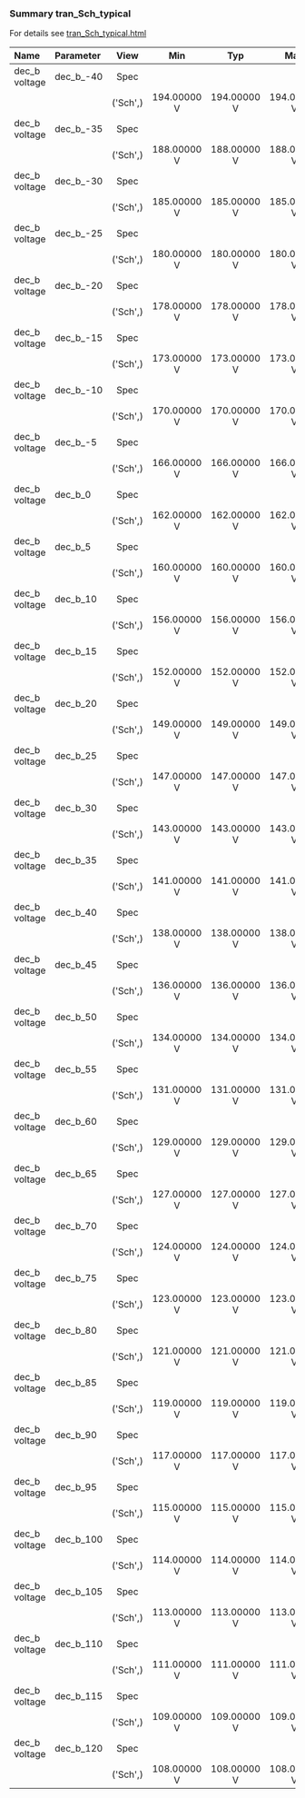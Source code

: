 ### Summary tran_Sch_typical

For details see <a href='tran_Sch_typical.html'>tran_Sch_typical.html</a>

|**Name**|**Parameter**|**View**|**Min** | **Typ** | **Max**|
|:---|:---|:---:|:---:|:---:|:---:|
|dec_b voltage|dec\_b\_-40 | Spec |  |  |  |
| | | ('Sch',)|194.00000 V | 194.00000 V | 194.00000 V |
|dec_b voltage|dec\_b\_-35 | Spec |  |  |  |
| | | ('Sch',)|188.00000 V | 188.00000 V | 188.00000 V |
|dec_b voltage|dec\_b\_-30 | Spec |  |  |  |
| | | ('Sch',)|185.00000 V | 185.00000 V | 185.00000 V |
|dec_b voltage|dec\_b\_-25 | Spec |  |  |  |
| | | ('Sch',)|180.00000 V | 180.00000 V | 180.00000 V |
|dec_b voltage|dec\_b\_-20 | Spec |  |  |  |
| | | ('Sch',)|178.00000 V | 178.00000 V | 178.00000 V |
|dec_b voltage|dec\_b\_-15 | Spec |  |  |  |
| | | ('Sch',)|173.00000 V | 173.00000 V | 173.00000 V |
|dec_b voltage|dec\_b\_-10 | Spec |  |  |  |
| | | ('Sch',)|170.00000 V | 170.00000 V | 170.00000 V |
|dec_b voltage|dec\_b\_-5 | Spec |  |  |  |
| | | ('Sch',)|166.00000 V | 166.00000 V | 166.00000 V |
|dec_b voltage|dec\_b\_0 | Spec |  |  |  |
| | | ('Sch',)|162.00000 V | 162.00000 V | 162.00000 V |
|dec_b voltage|dec\_b\_5 | Spec |  |  |  |
| | | ('Sch',)|160.00000 V | 160.00000 V | 160.00000 V |
|dec_b voltage|dec\_b\_10 | Spec |  |  |  |
| | | ('Sch',)|156.00000 V | 156.00000 V | 156.00000 V |
|dec_b voltage|dec\_b\_15 | Spec |  |  |  |
| | | ('Sch',)|152.00000 V | 152.00000 V | 152.00000 V |
|dec_b voltage|dec\_b\_20 | Spec |  |  |  |
| | | ('Sch',)|149.00000 V | 149.00000 V | 149.00000 V |
|dec_b voltage|dec\_b\_25 | Spec |  |  |  |
| | | ('Sch',)|147.00000 V | 147.00000 V | 147.00000 V |
|dec_b voltage|dec\_b\_30 | Spec |  |  |  |
| | | ('Sch',)|143.00000 V | 143.00000 V | 143.00000 V |
|dec_b voltage|dec\_b\_35 | Spec |  |  |  |
| | | ('Sch',)|141.00000 V | 141.00000 V | 141.00000 V |
|dec_b voltage|dec\_b\_40 | Spec |  |  |  |
| | | ('Sch',)|138.00000 V | 138.00000 V | 138.00000 V |
|dec_b voltage|dec\_b\_45 | Spec |  |  |  |
| | | ('Sch',)|136.00000 V | 136.00000 V | 136.00000 V |
|dec_b voltage|dec\_b\_50 | Spec |  |  |  |
| | | ('Sch',)|134.00000 V | 134.00000 V | 134.00000 V |
|dec_b voltage|dec\_b\_55 | Spec |  |  |  |
| | | ('Sch',)|131.00000 V | 131.00000 V | 131.00000 V |
|dec_b voltage|dec\_b\_60 | Spec |  |  |  |
| | | ('Sch',)|129.00000 V | 129.00000 V | 129.00000 V |
|dec_b voltage|dec\_b\_65 | Spec |  |  |  |
| | | ('Sch',)|127.00000 V | 127.00000 V | 127.00000 V |
|dec_b voltage|dec\_b\_70 | Spec |  |  |  |
| | | ('Sch',)|124.00000 V | 124.00000 V | 124.00000 V |
|dec_b voltage|dec\_b\_75 | Spec |  |  |  |
| | | ('Sch',)|123.00000 V | 123.00000 V | 123.00000 V |
|dec_b voltage|dec\_b\_80 | Spec |  |  |  |
| | | ('Sch',)|121.00000 V | 121.00000 V | 121.00000 V |
|dec_b voltage|dec\_b\_85 | Spec |  |  |  |
| | | ('Sch',)|119.00000 V | 119.00000 V | 119.00000 V |
|dec_b voltage|dec\_b\_90 | Spec |  |  |  |
| | | ('Sch',)|117.00000 V | 117.00000 V | 117.00000 V |
|dec_b voltage|dec\_b\_95 | Spec |  |  |  |
| | | ('Sch',)|115.00000 V | 115.00000 V | 115.00000 V |
|dec_b voltage|dec\_b\_100 | Spec |  |  |  |
| | | ('Sch',)|114.00000 V | 114.00000 V | 114.00000 V |
|dec_b voltage|dec\_b\_105 | Spec |  |  |  |
| | | ('Sch',)|113.00000 V | 113.00000 V | 113.00000 V |
|dec_b voltage|dec\_b\_110 | Spec |  |  |  |
| | | ('Sch',)|111.00000 V | 111.00000 V | 111.00000 V |
|dec_b voltage|dec\_b\_115 | Spec |  |  |  |
| | | ('Sch',)|109.00000 V | 109.00000 V | 109.00000 V |
|dec_b voltage|dec\_b\_120 | Spec |  |  |  |
| | | ('Sch',)|108.00000 V | 108.00000 V | 108.00000 V |
